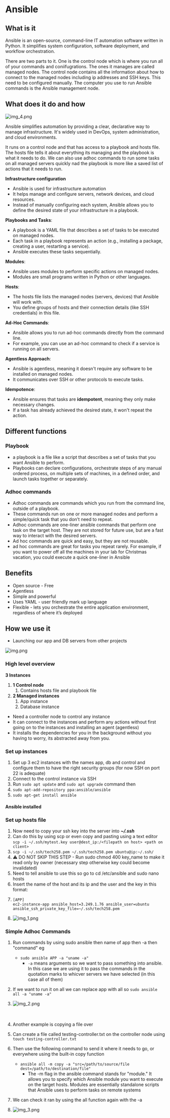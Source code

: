 # Ansible

## What is it

Ansible is an open-source, command-line IT automation software written in Python. It simplifies system configuration, software deployment, and workflow orchestration.

There are two parts to it. One is the control node which is where you run all of your commands and coniifugrations.
The ones it manages are called managed nodes. 
The control node contains all the information about how to connect to the managed nodes including ip addresses and SSH keys. This need to be configured manually.
The computer you use to run Ansible commands is the Ansible management node.

## What does it do and how

![img_4.png](img_4.png)

Ansible simplifies automation by providing a clear, declarative way to manage infrastructure. It's widely used in DevOps, system administration, and cloud environments.

It runs on a control node and that has access to a playbook and hosts file. The hosts file tells it about everything its managing and the playbook is what it needs to do. We can also use adhoc commands to run some tasks on all managed servers quickly nad the playbook is more like a saved list of actions that it needs to run.

**Infrastructure configuration** 
   - Ansible is used for infrastructure automation
   - It helps manage and configure servers, network devices, and cloud resources.
   - Instead of manually configuring each system, Ansible allows you to define the desired state of your infrastructure in a playbook.

**Playbooks and Tasks**:
   - A playbook is a YAML file that describes a set of tasks to be executed on managed nodes.
   - Each task in a playbook represents an action (e.g., installing a package, creating a user, restarting a service).
   - Ansible executes these tasks sequentially.

**Modules**:
   - Ansible uses modules to perform specific actions on managed nodes.
   - Modules are small programs written in Python or other languages.

**Hosts**:
   - The hosts file lists the managed nodes (servers, devices) that Ansible will work with.
   - You define groups of hosts and their connection details (like SSH credentials) in this file.

**Ad-Hoc Commands**:
   - Ansible allows you to run ad-hoc commands directly from the command line.
   - For example, you can use an ad-hoc command to check if a service is running on all servers.

**Agentless Approach**:
   - Ansible is agentless, meaning it doesn't require any software to be installed on managed nodes.
   - It communicates over SSH or other protocols to execute tasks.

**Idempotence**:
   - Ansible ensures that tasks are **idempotent**, meaning they only make necessary changes.
   - If a task has already achieved the desired state, it won't repeat the action.


## Different functions
### Playbook
- a playbook is a file like a script that describes a set of tasks that you want Ansible to perform.
- Playbooks can declare configurations, orchestrate steps of any manual ordered process, on multiple sets of machines, in a defined order, and launch tasks together or separately.

### Adhoc commands
- Adhoc commands are commands which you run from the command line, outside of a playbook.
- These commands run on one or more managed nodes and perform a simple/quick task that you don’t need to repeat. 
- Adhoc commands are one-liner ansible commands that perform one task on the target host. They are not stored for future use, but are a fast way to interact with the desired servers.
- Ad hoc commands are quick and easy, but they are not reusable.
- ad hoc commands are great for tasks you repeat rarely. For example, if you want to power off all the machines in your lab for Christmas vacation, you could execute a quick one-liner in Ansible


## Benefits

- Open source - Free
- Agentless
- Simple and powerful 
- Uses YAML - user friendly mark up language
- Flexible - lets you orchestrate the entire application environment, regardless of where it’s deployed


## How we use it

- Launching our app and DB servers from other projects


![img.png](img.png)

### High level overview

**3 Instances** <br>
1. **1 Control node**
   1. Contains hosts file and playbook file
2. **2 Managed instances**
   1. App instance
   2. Database instance
- Need a controller node to control any instance
- It can connect to the instances and perform any actions without first going on to the instances and installing an agent (agentless)
- It installs the dependencies for you in the background without you having to worry, its abstracted away from you.

### Set up instances

1. Set up 3 ec2 instances with the names app, db and control and configure them to have the right security groups (for now SSH on port 22 is adequate)
2. Connect to the control instance via SSH
3. Run `sudo apt update` and `sudo apt upgrade` command then
4. `sudo apt-add-repository ppa:ansible/ansible`
5. `sudo apt-get install ansible`

#### Ansible installed

### Set up hosts file

1. Now need to copy your ssh key into the server into **_~/.ssh_**
2. Can do this by using scp or even copy and pasting using a text editor `scp -i ~/.ssh/mytest.key user@dest_ip:/<filepath on host> <path on client>` 
3. `scp -i ~/.ssh/tech258.pem ~/.ssh/tech258.pem ubuntu@ip:~/.ssh/`
4. :warning: DO NOT SKIP THIS STEP - Run sudo chmod 400 key_name to make it read only by owner (necessary step otherwise key could become invalidated)
5. Need to tell ansible to use this so go to cd /etc/ansible and sudo nano hosts
6. Insert the name of the host and its ip and the user and the key in this format:
7. ```
   [APP]
   ec2-instance-app ansible_host=3.249.1.76 ansible_user=ubuntu ansible_ssh_private_key_file=~/.ssh/tech258.pem
   ```
8. ![img_1.png](img_1.png)

### Simple Adhoc Commands

1. Run commands by using sudo ansible then name of app then -a then "command" eg 
   - `sudo ansible APP -a "uname -a"`
      - `-a` means arguments so we want to pass something into ansible. In this case we are using it to pass the commands in the quotation marks to whicver servers we have selected (in this case all of them)
2. If we want to run it on all we can replace app with all so  `sudo ansible all -a "uname -a"`
3. ![img_2.png](img_2.png) <br><br><br>


1. Another example is copying a file over
2. Can create a file called testing-controller.txt on the controller node using `touch testing-controller.txt`
3. Then use the following command to send it where it needs to go, or everywhere using the built-in copy function
   - `ansible all -m copy -a "src=/path/to/source/file dest=/path/to/destination/file"`
      - The -m flag in the ansible command stands for "module." It allows you to specify which Ansible module you want to execute on the target hosts. Modules are essentially standalone scripts that Ansible uses to perform tasks on remote systems
4. We can check it ran by using the all function again with the -a 
5. ![img_3.png](img_3.png)